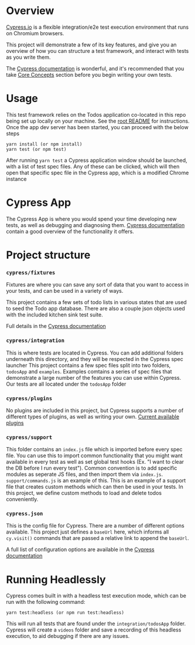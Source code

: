 # Overview

[Cypress.io](https://www.cypress.io/) is a flexible integration/e2e test execution environment that runs on Chromium browsers.  

This project will demonstrate a few of its key features, and give you an overview of how you can structure a test framework, and interact with tests as you write them.

The [Cypress documentation](https://docs.cypress.io/guides/overview/why-cypress.html) is wonderful, and it's recommended that you take [Core Concepts](https://docs.cypress.io/guides/core-concepts/introduction-to-cypress.html) section before you begin writing your own tests. 

# Usage

This test framework relies on the Todos application co-located in this repo being set up locally on your machine. See the [root README]('/../../../README.md) for instructions.  Once the app dev server has been started, you can proceed with the below steps

```
yarn install (or npm install)
yarn test (or npm test)
```

After running `yarn test` a Cypress application window should be launched, with a list of test spec files.  Any of these can be clicked, which will then open that specific spec file in the Cypress app, which is a modified Chrome instance 

# Cypress App

The Cypress App is where you would spend your time developing new tests, as well as debugging and diagnosing them.  [Cypress documentation](https://docs.cypress.io/guides/core-concepts/test-runner.html#Instrument-Panel) contain a good overview of the functionality it offers.    


# Project structure
### `cypress/fixtures`

Fixtures are where you can save any sort of data that you want to access in your tests, and can be used in a variety of ways.  

This project contains a few sets of todo lists in various states that are used to seed the Todo app database.  There are also a couple json objects used with the included kitchen sink test suite.

Full details in the [Cypress documentation](https://docs.cypress.io/api/commands/fixture.html#JSON)

### `cypress/integration`

This is where tests are located in Cypress.  You can add additional folders underneath this directory, and they will be respected in the Cypress spec launcher  This project contains a few spec files split into two folders, `todosApp` and `examples`.  Examples comtains a series of spec files that demonstrate a large number of the features you can use within Cypress.  Our tests are all located under the `todosApp` folder

### `cypress/plugins`
No plugins are included in this project, but Cypress supports a number of different types of plugins, as well as writing your own. [Current available plugins](https://docs.cypress.io/plugins/)

### `cypress/support`
This folder contains an `index.js` file which is imported before every spec file.  You can use this to import common functionality that you might want available in every test as well as set global test hooks (Ex. "I want to clear the DB before I run every test").  Common convention is to add specific modules as seperate JS files, and then import them via `index.js`.  
`support/commands.js` is an example of this.  This is an example of a support file that creates custom methods which can then be used in your tests.  In this project, we define custom methods to load and delete todos conveniently.    

### `cypress.json`
This is the config file for Cypress.  There are a number of different options available. This project just defines a `baseUrl` here, which informs all `cy.visit()` commands that are passed a relative link to append the `baseUrl`.  

A full list of configuration options are available in the [Cypress documentation](https://docs.cypress.io/guides/references/configuration.html)


# Running Headlessly
Cypress comes built in with a headless test execution mode, which can be run with the following command:

`yarn test:headless (or npm run test:headless)`

This will run all tests that are found under the `integration/todosApp` folder.  Cypress will create a `videos` folder and save a recording of this headless execution, to aid debugging if there are any issues.





